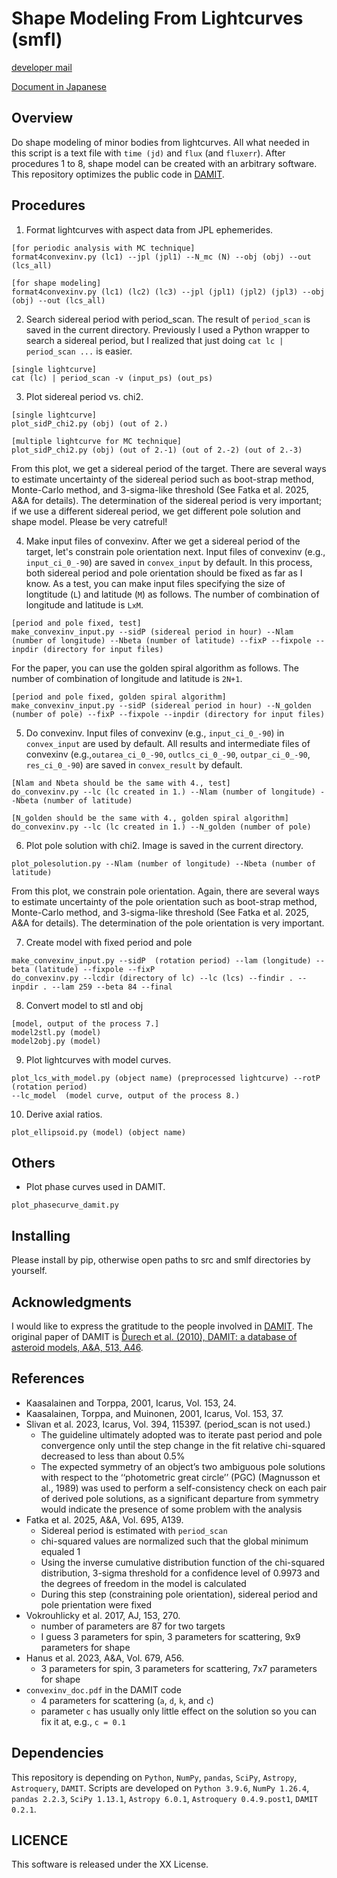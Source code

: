 # Shape Modeling From Lightcurves (smfl)
[developer mail](mailto:beniyama@ioa.s.u-tokyo.ac.jp)

[Document in Japanese](http://www.ioa.s.u-tokyo.ac.jp/~beniyama/pdf/DAMIT_JB.pdf)

## Overview
Do shape modeling of minor bodies from lightcurves.
All what needed in this script is a text file with 
`time (jd)` and `flux` (and `fluxerr`).
After procedures 1 to 8, shape model can be created with an arbitrary software.
This repository optimizes the public code in [DAMIT](https://astro.troja.mff.cuni.cz/projects/damit/).


## Procedures
1. Format lightcurves with aspect data from JPL ephemerides.
```
[for periodic analysis with MC technique]
format4convexinv.py (lc1) --jpl (jpl1) --N_mc (N) --obj (obj) --out (lcs_all)

[for shape modeling]
format4convexinv.py (lc1) (lc2) (lc3) --jpl (jpl1) (jpl2) (jpl3) --obj (obj) --out (lcs_all)
```

2. Search sidereal period with period_scan.
The result of `period_scan` is saved in the current directory.
Previously I used a Python wrapper to search a sidereal period, but I realized that just doing `cat lc | period_scan ...` is easier.
```
[single lightcurve]
cat (lc) | period_scan -v (input_ps) (out_ps)
```

3. Plot sidereal period vs. chi2.
```
[single lightcurve]
plot_sidP_chi2.py (obj) (out of 2.)

[multiple lightcurve for MC technique]
plot_sidP_chi2.py (obj) (out of 2.-1) (out of 2.-2) (out of 2.-3)
```
From this plot, we get a sidereal period of the target. There are several ways to estimate uncertainty of the sidereal period such as boot-strap method, Monte-Carlo method, and 3-sigma-like threshold (See Fatka et al. 2025, A&A for details). The determination of the sidereal period is very important; if we use a different sidereal period, we get different pole solution and shape model. Please be very catreful!

4. Make input files of convexinv.
After we get a sidereal period of the target, let's constrain pole orientation next.
Input files of convexinv (e.g., `input_ci_0_-90`) are saved in `convex_input` by default.
In this process, both sidereal period and pole orientation should be fixed as far as I know.
As a test, you can make input files specifying the size of longtitude (`L`) and latitude (`M`) as follows.
The number of combination of longitude and latitude is `LxM`.
```
[period and pole fixed, test]
make_convexinv_input.py --sidP (sidereal period in hour) --Nlam (number of longitude) --Nbeta (number of latitude) --fixP --fixpole --inpdir (directory for input files)
```

For the paper, you can use the golden spiral algorithm as follows. The number of combination of longitude and latitude is `2N+1`.
```
[period and pole fixed, golden spiral algorithm]
make_convexinv_input.py --sidP (sidereal period in hour) --N_golden (number of pole) --fixP --fixpole --inpdir (directory for input files)
```


5. Do convexinv.
Input files of convexinv (e.g., `input_ci_0_-90`) in `convex_input` are used by default.
All results and intermediate files of convexinv (e.g.,`outarea_ci_0_-90`, `outlcs_ci_0_-90`, `outpar_ci_0_-90`, `res_ci_0_-90`) are saved in `convex_result` by default.
```
[Nlam and Nbeta should be the same with 4., test]
do_convexinv.py --lc (lc created in 1.) --Nlam (number of longitude) --Nbeta (number of latitude) 

[N_golden should be the same with 4., golden spiral algorithm]
do_convexinv.py --lc (lc created in 1.) --N_golden (number of pole) 
```

6. Plot pole solution with chi2.
Image is saved in the current directory.
```
plot_polesolution.py --Nlam (number of longitude) --Nbeta (number of latitude)
```
From this plot, we constrain pole orientation. Again, there are several ways to estimate uncertainty of the pole orientation such as boot-strap method, Monte-Carlo method, and 3-sigma-like threshold (See Fatka et al. 2025, A&A for details). The determination of the pole orientation is very important.

7. Create model with fixed period and pole
```
make_convexinv_input.py --sidP  (rotation period) --lam (longitude) --beta (latitude) --fixpole --fixP
do_convexinv.py --lcdir (directory of lc) --lc (lcs) --findir . --inpdir . --lam 259 --beta 84 --final
```

8. Convert model to stl and obj
```
[model, output of the process 7.]
model2stl.py (model)
model2obj.py (model)
```

9. Plot lightcurves with model curves.
```
plot_lcs_with_model.py (object name) (preprocessed lightcurve) --rotP (rotation period) 
--lc_model  (model curve, output of the process 8.)
```

10. Derive axial ratios.
```
plot_ellipsoid.py (model) (object name)
```

## Others
- Plot phase curves used in DAMIT.
```
plot_phasecurve_damit.py
```


## Installing
Please install by pip, otherwise open paths to src and smlf directories by yourself.


## Acknowledgments
I would like to express the gratitude to the people involved in [DAMIT](https://astro.troja.mff.cuni.cz/projects/damit/).
The original paper of DAMIT is 
[Ďurech et al. (2010), DAMIT: a database of asteroid models, A&A, 513, A46](https://ui.adsabs.harvard.edu/abs/2010A%26A...513A..46D).

## References
- Kaasalainen and Torppa, 2001, Icarus, Vol. 153, 24.
- Kaasalainen, Torppa, and Muinonen, 2001, Icarus, Vol. 153, 37.
- Slivan et al. 2023, Icarus, Vol. 394, 115397. (period_scan is not used.)
  - The guideline ultimately adopted was to iterate past period and pole
    convergence only until the step change in the fit relative chi-squared decreased
    to less than about 0.5%
  - The expected symmetry of an object’s two ambiguous pole solutions
    with respect to the ‘‘photometric great circle’’ (PGC) (Magnusson et al.,
    1989) was used to perform a self-consistency check on each pair
    of derived pole solutions, as a significant departure from symmetry
    would indicate the presence of some problem with the analysis
- Fatka et al. 2025, A&A, Vol. 695, A139.
  - Sidereal period is estimated with `period_scan`
  - chi-squared values are normalized such that the global minimum equaled 1
  - Using the inverse cumulative distribution function of the chi-squared distribution, 
    3-sigma threshold for a confidence level of 0.9973 and the degrees of freedom in the model is calculated
  - During this step (constraining pole orientation), sidereal period and pole prientation were fixed
- Vokrouhlicky et al. 2017, AJ, 153, 270.
  - number of parameters are 87 for two targets
  - I guess 3 parameters for spin, 3 parameters for scattering, 9x9 parameters for shape
- Hanus et al. 2023, A&A, Vol. 679, A56.
  - 3 parameters for spin, 3 parameters for scattering, 7x7 parameters for shape
- `convexinv_doc.pdf` in the DAMIT code
  - 4 parameters for scattering (`a`, `d`, `k`, and `c`)
  - parameter `c` has usually only little effect on the solution so you can fix it at, e.g., `c = 0.1`

## Dependencies
This repository is depending on `Python`, `NumPy`, `pandas`, `SciPy`, `Astropy`, `Astroquery`, `DAMIT`.
Scripts are developed on `Python 3.9.6`, `NumPy 1.26.4`, `pandas 2.2.3`, `SciPy 1.13.1`, `Astropy 6.0.1`, `Astroquery 0.4.9.post1`, `DAMIT 0.2.1`.

## LICENCE

This software is released under the XX License.

